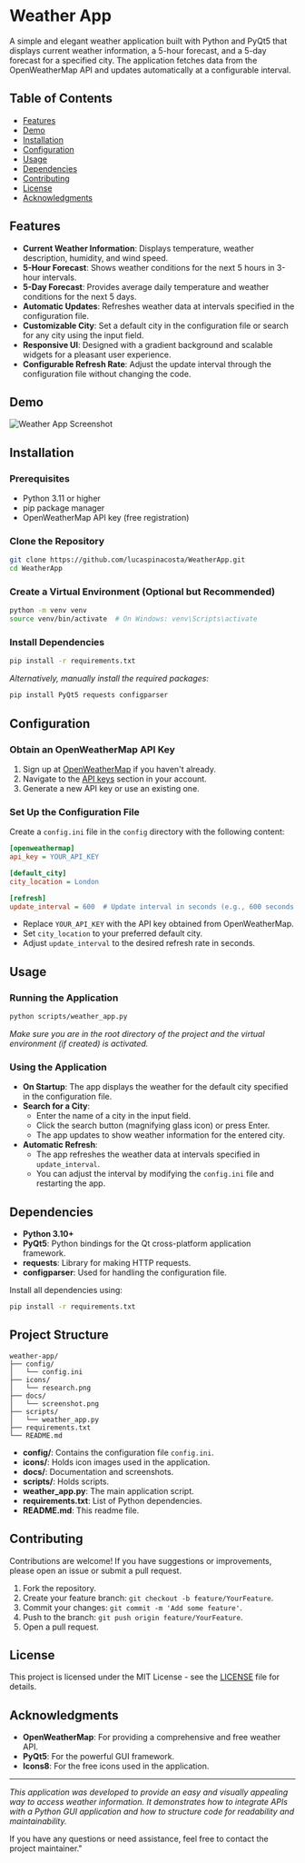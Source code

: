 # Weather App

A simple and elegant weather application built with Python and PyQt5 that displays current weather information, a 5-hour forecast, and a 5-day forecast for a specified city. The application fetches data from the OpenWeatherMap API and updates automatically at a configurable interval.

## Table of Contents

- [Features](#features)
- [Demo](#demo)
- [Installation](#installation)
- [Configuration](#configuration)
- [Usage](#usage)
- [Dependencies](#dependencies)
- [Contributing](#contributing)
- [License](#license)
- [Acknowledgments](#acknowledgments)

## Features

- **Current Weather Information**: Displays temperature, weather description, humidity, and wind speed.
- **5-Hour Forecast**: Shows weather conditions for the next 5 hours in 3-hour intervals.
- **5-Day Forecast**: Provides average daily temperature and weather conditions for the next 5 days.
- **Automatic Updates**: Refreshes weather data at intervals specified in the configuration file.
- **Customizable City**: Set a default city in the configuration file or search for any city using the input field.
- **Responsive UI**: Designed with a gradient background and scalable widgets for a pleasant user experience.
- **Configurable Refresh Rate**: Adjust the update interval through the configuration file without changing the code.

## Demo

![Weather App Screenshot](docs/screenshot.png)

## Installation

### Prerequisites

- Python 3.11 or higher
- pip package manager
- OpenWeatherMap API key (free registration)

### Clone the Repository

```bash
git clone https://github.com/lucaspinacosta/WeatherApp.git
cd WeatherApp
```

### Create a Virtual Environment (Optional but Recommended)

```bash
python -m venv venv
source venv/bin/activate  # On Windows: venv\Scripts\activate
```

### Install Dependencies

```bash
pip install -r requirements.txt
```

_Alternatively, manually install the required packages:_

```bash
pip install PyQt5 requests configparser
```

## Configuration

### Obtain an OpenWeatherMap API Key

1. Sign up at [OpenWeatherMap](https://openweathermap.org/) if you haven't already.
2. Navigate to the [API keys](https://home.openweathermap.org/api_keys) section in your account.
3. Generate a new API key or use an existing one.

### Set Up the Configuration File

Create a `config.ini` file in the `config` directory with the following content:

```ini
[openweathermap]
api_key = YOUR_API_KEY

[default_city]
city_location = London

[refresh]
update_interval = 600  # Update interval in seconds (e.g., 600 seconds = 10 minutes)
```

- Replace `YOUR_API_KEY` with the API key obtained from OpenWeatherMap.
- Set `city_location` to your preferred default city.
- Adjust `update_interval` to the desired refresh rate in seconds.

## Usage

### Running the Application

```bash
python scripts/weather_app.py
```

_Make sure you are in the root directory of the project and the virtual environment (if created) is activated._

### Using the Application

- **On Startup**: The app displays the weather for the default city specified in the configuration file.
- **Search for a City**:
  - Enter the name of a city in the input field.
  - Click the search button (magnifying glass icon) or press Enter.
  - The app updates to show weather information for the entered city.
- **Automatic Refresh**:
  - The app refreshes the weather data at intervals specified in `update_interval`.
  - You can adjust the interval by modifying the `config.ini` file and restarting the app.

## Dependencies

- **Python 3.10+**
- **PyQt5**: Python bindings for the Qt cross-platform application framework.
- **requests**: Library for making HTTP requests.
- **configparser**: Used for handling the configuration file.

Install all dependencies using:

```bash
pip install -r requirements.txt
```

## Project Structure

```
weather-app/
├── config/
│   └── config.ini
├── icons/
│   └── research.png
├── docs/
│   └── screenshot.png
├── scripts/
│   └── weather_app.py
├── requirements.txt
└── README.md
```

- **config/**: Contains the configuration file `config.ini`.
- **icons/**: Holds icon images used in the application.
- **docs/**: Documentation and screenshots.
- **scripts/**: Holds scripts.
- **weather_app.py**: The main application script.
- **requirements.txt**: List of Python dependencies.
- **README.md**: This readme file.

## Contributing

Contributions are welcome! If you have suggestions or improvements, please open an issue or submit a pull request.

1. Fork the repository.
2. Create your feature branch: `git checkout -b feature/YourFeature`.
3. Commit your changes: `git commit -m 'Add some feature'`.
4. Push to the branch: `git push origin feature/YourFeature`.
5. Open a pull request.

## License

This project is licensed under the MIT License - see the [LICENSE](LICENSE) file for details.

## Acknowledgments

- **OpenWeatherMap**: For providing a comprehensive and free weather API.
- **PyQt5**: For the powerful GUI framework.
- **Icons8**: For the free icons used in the application.

---

_This application was developed to provide an easy and visually appealing way to access weather information. It demonstrates how to integrate APIs with a Python GUI application and how to structure code for readability and maintainability._

If you have any questions or need assistance, feel free to contact the project maintainer."
